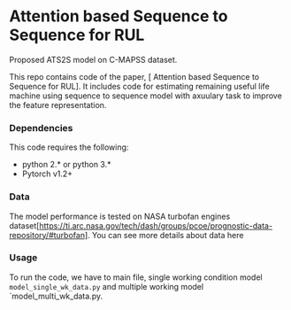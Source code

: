# Attention based Sequence to Sequence for RUL
 Proposed ATS2S model on C-MAPSS dataset.

This repo contains code of the paper, 	[ Attention based Sequence to Sequence for RUL]. It includes code for estimating remaining useful life machine using sequence to sequence model with axuulary task to improve the feature representation.

### Dependencies
This code requires the following:
* python 2.\* or python 3.\*
* Pytorch v1.2+

### Data
The model performance is tested on NASA turbofan engines dataset[https://ti.arc.nasa.gov/tech/dash/groups/pcoe/prognostic-data-repository/#turbofan]. You can see more details about data here 

### Usage
To run the code, we have to main file, single working condition model `model_single_wk_data.py` and multiple working model  `model_multi_wk_data.py.

